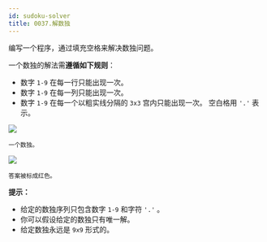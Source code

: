 ```yaml
---
id: sudoku-solver
title: 0037.解数独
---
```

编写一个程序，通过填充空格来解决数独问题。

一个数独的解法需**遵循如下规则**：

- 数字 <code>1-9</code> 在每一行只能出现一次。
- 数字 <code>1-9</code> 在每一列只能出现一次。
- 数字 <code>1-9</code> 在每一个以粗实线分隔的 <code>3x3</code> 宫内只能出现一次。
空白格用 <code>&#39;.&#39;</code> 表示。

![](http://upload.wikimedia.org/wikipedia/commons/thumb/f/ff/Sudoku-by-L2G-20050714.svg/250px-Sudoku-by-L2G-20050714.svg.png)

<small>一个数独。</small>

![](http://upload.wikimedia.org/wikipedia/commons/thumb/3/31/Sudoku-by-L2G-20050714_solution.svg/250px-Sudoku-by-L2G-20050714_solution.svg.png)

<small>答案被标成红色。</small>

**提示：**


- 给定的数独序列只包含数字 <code>1-9</code> 和字符 <code>&#39;.&#39;</code> 。
- 你可以假设给定的数独只有唯一解。
- 给定数独永远是 <code>9x9</code> 形式的。
